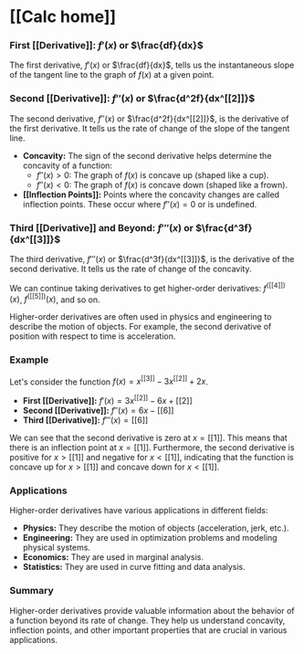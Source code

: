 # [[Calc home]]

### First [[Derivative]]: $f'(x)$ or $\frac{df}{dx}$

The first derivative, $f'(x)$ or $\frac{df}{dx}$, tells us the instantaneous slope of the tangent line to the graph of $f(x)$ at a given point. 

### Second [[Derivative]]: $f''(x)$ or $\frac{d^2f}{dx^[[2]]}$

The second derivative, $f''(x)$ or $\frac{d^2f}{dx^[[2]]}$, is the derivative of the first derivative.  It tells us the rate of change of the slope of the tangent line.  
* **Concavity:**  The sign of the second derivative helps determine the concavity of a function:
    * $f''(x) > 0$:  The graph of $f(x)$ is concave up (shaped like a cup).
    * $f''(x) < 0$:  The graph of $f(x)$ is concave down (shaped like a frown).
* **[[Inflection Points]]:**  Points where the concavity changes are called inflection points.  These occur where $f''(x) = 0$ or is undefined.
### Third [[Derivative]] and Beyond: $f'''(x)$ or $\frac{d^3f}{dx^[[3]]}$

The third derivative, $f'''(x)$ or $\frac{d^3f}{dx^[[3]]}$, is the derivative of the second derivative.  It tells us the rate of change of the concavity.

We can continue taking derivatives to get higher-order derivatives: $f^{([[4]])}(x)$, $f^{([[5]])}(x)$, and so on.  

Higher-order derivatives are often used in physics and engineering to describe the motion of objects. For example, the second derivative of position with respect to time is acceleration.

### Example

Let's consider the function $f(x) = x^[[3]] - 3x^[[2]] + 2x$.

* **First [[Derivative]]:** $f'(x) = 3x^[[2]] - 6x + [[2]]$
* **Second [[Derivative]]:** $f''(x) = 6x - [[6]]$
* **Third [[Derivative]]:** $f'''(x) = [[6]]$

We can see that the second derivative is zero at $x = [[1]]$.  This means that there is an inflection point at $x = [[1]]$.  Furthermore, the second derivative is positive for $x > [[1]]$ and negative for $x < [[1]]$, indicating that the function is concave up for $x > [[1]]$ and concave down for $x < [[1]]$.

### Applications

Higher-order derivatives have various applications in different fields:

* **Physics:** They describe the motion of objects (acceleration, jerk, etc.).
* **Engineering:** They are used in optimization problems and modeling physical systems.
* **Economics:** They are used in marginal analysis.
* **Statistics:** They are used in curve fitting and data analysis.

### Summary

Higher-order derivatives provide valuable information about the behavior of a function beyond its rate of change.  They help us understand concavity, inflection points, and other important properties that are crucial in various applications. 
